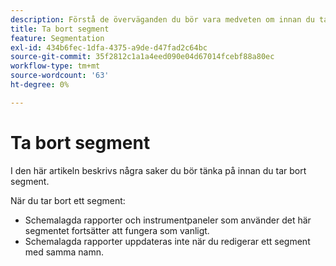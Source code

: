 ```yaml
---
description: Förstå de överväganden du bör vara medveten om innan du tar bort segment.
title: Ta bort segment
feature: Segmentation
exl-id: 434b6fec-1dfa-4375-a9de-d47fad2c64bc
source-git-commit: 35f2812c1a1a4eed090e04d67014fcebf88a80ec
workflow-type: tm+mt
source-wordcount: '63'
ht-degree: 0%

---
```


# Ta bort segment

I den här artikeln beskrivs några saker du bör tänka på innan du tar bort segment.

När du tar bort ett segment:

* Schemalagda rapporter och instrumentpaneler som använder det här segmentet fortsätter att fungera som vanligt.
* Schemalagda rapporter uppdateras inte när du redigerar ett segment med samma namn.

<!--

For example: Assume you have 2 segments with the same name in different report suites:

  | Segment name | Report suite |
  |---|---|
  | Visits from California | mainprod |
  | Visits from California | maindev |

  You have a visualization that references the segment for the **[!UICONTROL mainprod]** report suite. Then you delete that segment because the segment is a duplicate. The bookmark will continue to run, referencing the definition of the deleted segment. If you change the segment definition for the remaining segment to include Catalina Island and Tijuana Mexico, the segment applied to the bookmark will not change. The segment will use the old definition. To fix this, update the bookmark to reference the new definition. If you are unsure whether a bookmark, dashboard or scheduled report is using a deleted segment, you could change the name of the remaining segment to indicate whether the bookmark is using the remaining segment.

-->
